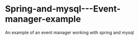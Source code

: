 # Spring-and-mysql---Event-manager-example
An example of an event manager working with spring and mysql
